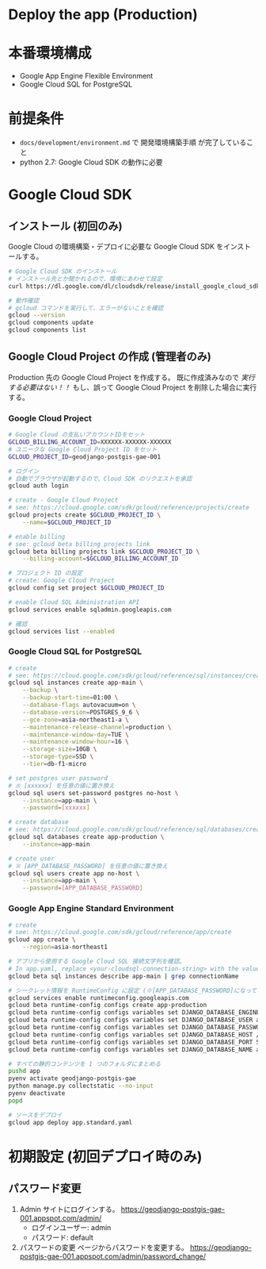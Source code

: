 Deploy the app (Production)
====

# 本番環境構成
* Google App Engine Flexible Environment
* Google Cloud SQL for PostgreSQL


# 前提条件
* `docs/development/environment.md` で 開発環境構築手順 が完了していること
* python 2.7: Google Cloud SDK の動作に必要


# Google Cloud SDK

## インストール (初回のみ)
Google Cloud の環境構築・デプロイに必要な Google Cloud SDK をインストールする。
```bash
# Google Cloud SDK のインストール
# インストール先とか聞かれるので、環境にあわせて設定
curl https://dl.google.com/dl/cloudsdk/release/install_google_cloud_sdk.bash | bash

# 動作確認
# gcloud コマンドを実行して、エラーがないことを確認
gcloud --version
gcloud components update
gcloud components list
```

## Google Cloud Project の作成 (管理者のみ)
Production 先の Google Cloud Project を作成する。
既に作成済みなので *実行する必要はない！！*
もし、誤って Google Cloud Project を削除した場合に実行する。


### Google Cloud Project
```bash
# Google Cloud の支払いアカウントIDをセット
GCLOUD_BILLING_ACCOUNT_ID=XXXXXX-XXXXXX-XXXXXX
# ユニークな Google Cloud Project ID をセット
GCLOUD_PROJECT_ID=geodjango-postgis-gae-001

# ログイン
# 自動でブラウザが起動するので、Cloud SDK のリクエストを承認
gcloud auth login

# create - Google Cloud Project
# see: https://cloud.google.com/sdk/gcloud/reference/projects/create
gcloud projects create $GCLOUD_PROJECT_ID \
    --name=$GCLOUD_PROJECT_ID

# enable billing
# see: gcloud beta billing projects link
gcloud beta billing projects link $GCLOUD_PROJECT_ID \
    --billing-account=$GCLOUD_BILLING_ACCOUNT_ID

# プロジェクト ID の設定
# create: Google Cloud Project
gcloud config set project $GCLOUD_PROJECT_ID

# enable Cloud SQL Administration API
gcloud services enable sqladmin.googleapis.com

# 確認
gcloud services list --enabled
```

### Google Cloud SQL for PostgreSQL
```bash
# create
# see: https://cloud.google.com/sdk/gcloud/reference/sql/instances/create
gcloud sql instances create app-main \
    --backup \
    --backup-start-time=01:00 \
    --database-flags autovacuum=on \
    --database-version=POSTGRES_9_6 \
    --gce-zone=asia-northeast1-a \
    --maintenance-release-channel=production \
    --maintenance-window-day=TUE \
    --maintenance-window-hour=16 \
    --storage-size=10GB \
    --storage-type=SSD \
    --tier=db-f1-micro

# set postgres user password
# ※ [xxxxxx] を任意の値に置き換え
gcloud sql users set-password postgres no-host \
    --instance=app-main \
    --password=[xxxxxx]

# create database
# see: https://cloud.google.com/sdk/gcloud/reference/sql/databases/create
gcloud sql databases create app-production \
    --instance=app-main

# create user
# ※ [APP_DATABASE_PASSWORD] を任意の値に置き換え
gcloud sql users create app no-host \
    --instance=app-main \
    --password=[APP_DATABASE_PASSWORD]
```

### Google App Engine Standard Environment
```bash
# create
# see: https://cloud.google.com/sdk/gcloud/reference/app/create
gcloud app create \
    --region=asia-northeast1

# アプリから使用する Google Cloud SQL 接続文字列を確認。
# In app.yaml, replace <your-cloudsql-connection-string> with the value of connectionName outputted from the following command:
gcloud beta sql instances describe app-main | grep connectionName

# シークレット情報を RuntimeConfig に設定 (※[APP_DATABASE_PASSWORD]になっている設定値はシステム管理者に確認する)
gcloud services enable runtimeconfig.googleapis.com
gcloud beta runtime-config configs create app-production
gcloud beta runtime-config configs variables set DJANGO_DATABASE_ENGINE django.contrib.gis.db.backends.postgis --config-name app-production
gcloud beta runtime-config configs variables set DJANGO_DATABASE_USER app --config-name app-production
gcloud beta runtime-config configs variables set DJANGO_DATABASE_PASSWORD [APP_DATABASE_PASSWORD] --config-name app-production
gcloud beta runtime-config configs variables set DJANGO_DATABASE_HOST /cloudsql/$GCLOUD_PROJECT_ID:asia-northeast1:app-main --config-name app-production
gcloud beta runtime-config configs variables set DJANGO_DATABASE_PORT 5432 --config-name app-production
gcloud beta runtime-config configs variables set DJANGO_DATABASE_NAME app-production --config-name app-production

# すべての静的コンテンツを 1 つのフォルダにまとめる
pushd app
pyenv activate geodjango-postgis-gae
python manage.py collectstatic --no-input
pyenv deactivate
popd

# ソースをデプロイ
gcloud app deploy app.standard.yaml
```


# 初期設定 (初回デプロイ時のみ)

## パスワード変更

1. Admin サイトにログインする。
   https://geodjango-postgis-gae-001.appspot.com/admin/
    * ログインユーザー: admin
    * パスワード: default
1. パスワードの変更 ページからパスワードを変更する。
   https://geodjango-postgis-gae-001.appspot.com/admin/password_change/
